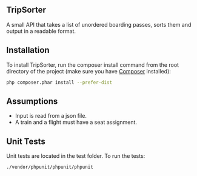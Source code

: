 ## TripSorter
A small API that takes a list of unordered boarding passes, sorts them and output in a readable format. 

## Installation
To install TripSorter, run the composer install command from the root directory
of the project (make sure you have [Composer](http://getcomposer.org) installed):

```bash
php composer.phar install --prefer-dist
```

## Assumptions
- Input is read from a json file.
- A train and a flight must have a seat assignment.


## Unit Tests
Unit tests are located in the test folder. To run the tests: 
```bash
./vendor/phpunit/phpunit/phpunit
```
